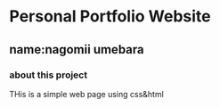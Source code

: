 # Personal Portfolio Website
## name:nagomii umebara
### about this project
THis is a simple web page using css&html